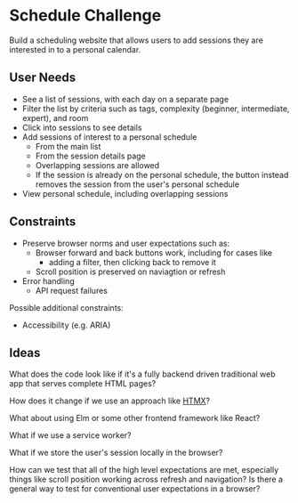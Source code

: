 # Schedule Challenge
Build a scheduling website that allows users to add sessions they are interested
in to a personal calendar.


## User Needs
- See a list of sessions, with each day on a separate page
- Filter the list by criteria such as tags, complexity (beginner, intermediate, expert), and room
- Click into sessions to see details
- Add sessions of interest to a personal schedule
  - From the main list
  - From the session details page
  - Overlapping sessions are allowed
  - If the session is already on the personal schedule, the button instead removes the session from the user's personal schedule
- View personal schedule, including overlapping sessions


## Constraints
- Preserve browser norms and user expectations such as:
  - Browser forward and back buttons work, including for cases like
    - adding a filter, then clicking back to remove it
  - Scroll position is preserved on naviagtion or refresh
- Error handling
  - API request failures

Possible additional constraints:
- Accessibility (e.g. ARIA)


## Ideas
What does the code look like if it's a fully backend driven traditional web app that serves complete HTML pages?

How does it change if we use an approach like [HTMX](https://htmx.org/)?

What about using Elm or some other frontend framework like React?

What if we use a service worker?

What if we store the user's session locally in the browser?

How can we test that all of the high level expectations are met, especially things like scroll position working across refresh and navigation? Is there a general way to test for conventional user expectations in a browser?
